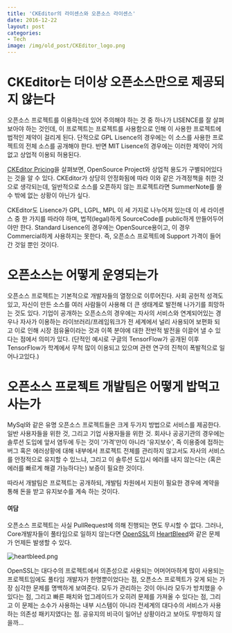```yaml
---
title: 'CKEditor의 라이센스와 오픈소스 라이센스'
date: 2016-12-22
layout: post
categories:
- Tech
image: /img/old_post/CKEditor_logo.png
---
```


# CKEditor는 더이상 오픈소스만으로 제공되지 않는다

오픈소스 프로젝트를 이용하는데 있어 주의해야 하는 것 중 하나가 LISENCE를 잘 살펴보아야 하는 것인데, 이 프로젝트는 프로젝트를 사용함으로 인해 이 사용한 프로젝트에 법적인 제약이 걸리게 된다.
단적으로 GPL Lisence의 경우에는 이 소스를 사용한 프로젝트의 전체 소스를 공개해야 한다.
반면 MIT Lisence의 경우에는 이러한 제약이 거의 없고 상업적 이용되 허용된다.

[CKEditor Pricing](http://ckeditor.com/pricing)을 살펴보면, OpenSource Project와 상업적 용도가 구별되어있다는 것을 알 수 있다.
CKEditor가 상당히 안정화됨에 따라 이와 같은 가격정책을 취한 것으로 생각되는데, 일반적으로 소스를 오픈하지 않는 프로젝트라면 SummerNote를 쓸 수 밖에 없는 상황이 아닌가 싶다.

CKEditor도 Lisence가 GPL, LGPL, MPL 이 세 가지로 나누어져 있는데 이 세 라이센스 중 한 가지를 따라야 하며, 법적(legal)하게 SourceCode를 public하게 만들어두어야만 한다.
Standard Lisence의 경우에는 OpenSource용이고, 이 경우 Commercial하게 사용하지는 못한다. 즉, 오픈소스 프로젝트에 Support 가격이 들어간 것일 뿐인 것이다.

# 오픈소스는 어떻게 운영되는가

오픈소스 프로젝트는 기본적으로 개발자들의 열정으로 이루어진다. 
사회 공헌적 성격도 있고, 자신이 만든 소스를 여러 사람들이 사용해 더 큰 생태계로 발전해 나가기를 희망하는 것도 있다. 
기업이 공개하는 오픈소스의 경우에는 자사의 서비스와 연계되어있는 경우나 자사가 이용하는 라이브러리/프레임워크가 전 세계에서 널리 사용되어 보편화 되고 이로 인해 시장 점유율이라는 것과 이쪽 분야에 대한 전반적 발전을 이끌어 낼 수 있다는 점에서 의미가 있다. (단적인 예시로 구글의 TensorFlow가 공개된 이후 TensorFlow가 학계에서 무척 많이 이용되고 있으며 관련 연구의 진척이 폭발적으로 일어나고있다.)

# 오픈소스 프로젝트 개발팀은 어떻게 밥먹고 사는가

MySql와 같은 유명 오픈소스 프로젝트들은 크게 두가지 방법으로 서비스를 제공한다.
일반 사용자들을 위한 것, 그리고 기업 사용자들을 위한 것.
회사나 공공기관의 경우에는 솔루션 도입에 앞서 염두에 두는 것이 '가격'만이 아니라 '유지보수', 즉 이용중에 접하는 버그 혹은 에러상황에 대해 내부에서 프로젝트 전체를 관리하지 않고서도 자사의 서비스를 안정적으로 유지할 수 있느냐, 그리고 이 솔루션 도입시 에러를 내지 않는다는 (혹은 에러를 빠르게 해결 가능하다는) 보증이 필요한 것이다.

따라서 개발팀은 프로젝트는 공개하되, 개발팀 차원에서 지원이 필요한 경우에 계약을 통해 돈을 받고 유지보수를 계속 하는 것이다.

#### 여담

오픈소스 프로젝트는 사실 PullRequest에 의해 진행되는 면도 무시할 수 없다. 그러나, Core개발자들이 풀타임으로 일하지 않는다면 [OpenSSL](https://www.openssl.org/)의 [HeartBleed](http://heartbleed.com/)와 같은 문제가 언제든 발생할 수 있다.

![heartbleed.png](http://heartbleed.com/heartbleed.png)

OpenSSL는 대다수의 프로젝트에서 의존성으로 사용되는 어머어마하게 많이 사용되는 프로젝트임에도 풀타임 개발자가 한명뿐이었다는 점, 오픈소스 프로젝트가 갖게 되는 가장 심각한 문제를 명백하게 보여준다.
모두가 관리하는 것이 아니라 모두가 방치했을 수 있다는 점, 그리고 빠른 패치와 업그레이드가 오히려 문제를 가져올 수 있다는 점, 그리고 이 문제는 소수가 사용하는 내부 시스템이 아니라 전세계의 대다수의 서비스가 사용하는 의존성 패키지였다는 점.
공유지의 비극이 일어난 상황이라고 보아도 무방하지 않을까...

